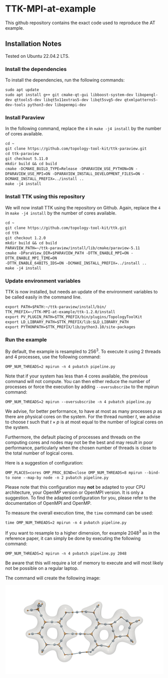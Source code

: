 # TTK-MPI-at-example
This github repository contains the exact code used to reproduce the AT example.

## Installation Notes

Tested on Ubuntu 22.04.2 LTS.

### Install the dependencies

To install the dependencies, run the following commands:

    sudo apt update
    sudo apt install g++ git cmake-qt-gui libboost-system-dev libopengl-dev qttools5-dev libqt5x11extras5-dev libqt5svg5-dev qtxmlpatterns5-dev-tools python3-dev libopenmpi-dev

### Install Paraview

In the following command, replace the `4` in `make -j4 install` by the number of cores available.

    cd ~
    git clone https://github.com/topology-tool-kit/ttk-paraview.git
    cd ttk-paraview
    git checkout 5.11.0
    mkdir build && cd build
    cmake -DCMAKE_BUILD_TYPE=Release -DPARAVIEW_USE_PYTHON=ON -DPARAVIEW_USE_MPI=ON -DPARAVIEW_INSTALL_DEVELOPMENT_FILES=ON -DCMAKE_INSTALL_PREFIX=../install ..
    make -j4 install

 ### Install TTK using this repository

We will now install TTK using the repository on Github. Again, replace the `4` in `make -j4 install` by the number of cores available.

    cd ~
    git clone https://github.com/topology-tool-kit/ttk.git
    cd ttk
    git checkout 1.2.0
    mkdir build && cd build
    PARAVIEW_PATH=~/ttk-paraview/install/lib/cmake/paraview-5.11
    cmake -DParaView_DIR=$PARAVIEW_PATH -DTTK_ENABLE_MPI=ON -DTTK_ENABLE_MPI_TIME=ON 
    -DTTK_ENABLE_64BITS_IDS=ON -DCMAKE_INSTALL_PREFIX=../install .. 
    make -j4 install

### Update environment variables

TTK is now installed, but needs an update of the environment variables to be called easily in the command line.

    export PATH=$PATH:~/ttk-paraview/install/bin/
    TTK_PREFIX=~/TTK-MPI-at-example/ttk-1.2.0/install
    export PV_PLUGIN_PATH=$TTK_PREFIX/bin/plugins/TopologyToolKit
    export LD_LIBRARY_PATH=$TTK_PREFIX/lib:$LD_LIBRARY_PATH
    export PYTHONPATH=$TTK_PREFIX/lib/python3.10/site-packages

### Run the example

By default, the example is resampled to $256^3$. To execute it using 2 threads and 4 processes, use the following command:

    OMP_NUM_THREADS=2 mpirun -n 4 pvbatch pipeline.py

Note that if your system has less than 4 cores available, the previous command will not compute. You can then either reduce the number of processes or force the execution by adding `--oversubscribe` to the mpirun command:

    OMP_NUM_THREADS=2 mpirun --oversubscribe -n 4 pvbatch pipeline.py

We advise, for better performance, to have at most as many processes $p$ as there are physical cores on the system. For the thread number $t$, we advise to choose $t$ such that $t \times p$ is at most equal to the number of logical cores on the system.

Furthermore, the default placing of processes and threads on the computing cores and nodes may not be the best and may result in poor performance, particularly when the chosen number of threads is close to the total number of logical cores.

Here is a suggestion of configuration:

    OMP_PLACES=cores OMP_PROC_BIND=close OMP_NUM_THREADS=8 mpirun --bind-to none --map-by node -n 2 pvbatch pipeline.py

Please note that this configuration may **not** be adapted to your CPU architecture, your OpenMP version or OpenMPI version. It is only a suggestion. To find the adapted configuration for you, please refer to the documentation of OpenMPI and OpenMP.

To measure the overall execution time, the `time` command can be used:

    time OMP_NUM_THREADS=2 mpirun -n 4 pvbatch pipeline.py

If you want to resample to a higher dimension, for example $2048^3$ as in the reference paper, it can simply be done by executing the following command:

    OMP_NUM_THREADS=2 mpirun -n 4 pvbatch pipeline.py 2048

Be aware that this will require a lot of memory to execute and will most likely not be possible on a regular laptop.

The command will create the following image:

![output image](atExample.jpeg)